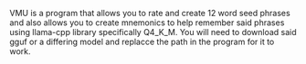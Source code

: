VMU is a program that allows you to rate and create 12 word seed phrases and also allows you to create mnemonics to help remember said phrases using llama-cpp library specifically Q4_K_M. You will need to download said gguf or a differing model and replacce the path in the program for it to work. 
